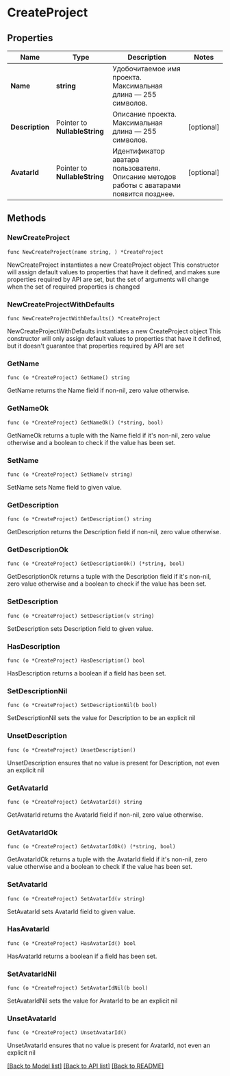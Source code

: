 # CreateProject

## Properties

Name | Type | Description | Notes
------------ | ------------- | ------------- | -------------
**Name** | **string** | Удобочитаемое имя проекта. Максимальная длина — 255 символов. | 
**Description** | Pointer to **NullableString** | Описание проекта. Максимальная длина — 255 символов. | [optional] 
**AvatarId** | Pointer to **NullableString** | Идентификатор аватара пользователя. Описание методов работы с аватарами появится позднее. | [optional] 

## Methods

### NewCreateProject

`func NewCreateProject(name string, ) *CreateProject`

NewCreateProject instantiates a new CreateProject object
This constructor will assign default values to properties that have it defined,
and makes sure properties required by API are set, but the set of arguments
will change when the set of required properties is changed

### NewCreateProjectWithDefaults

`func NewCreateProjectWithDefaults() *CreateProject`

NewCreateProjectWithDefaults instantiates a new CreateProject object
This constructor will only assign default values to properties that have it defined,
but it doesn't guarantee that properties required by API are set

### GetName

`func (o *CreateProject) GetName() string`

GetName returns the Name field if non-nil, zero value otherwise.

### GetNameOk

`func (o *CreateProject) GetNameOk() (*string, bool)`

GetNameOk returns a tuple with the Name field if it's non-nil, zero value otherwise
and a boolean to check if the value has been set.

### SetName

`func (o *CreateProject) SetName(v string)`

SetName sets Name field to given value.


### GetDescription

`func (o *CreateProject) GetDescription() string`

GetDescription returns the Description field if non-nil, zero value otherwise.

### GetDescriptionOk

`func (o *CreateProject) GetDescriptionOk() (*string, bool)`

GetDescriptionOk returns a tuple with the Description field if it's non-nil, zero value otherwise
and a boolean to check if the value has been set.

### SetDescription

`func (o *CreateProject) SetDescription(v string)`

SetDescription sets Description field to given value.

### HasDescription

`func (o *CreateProject) HasDescription() bool`

HasDescription returns a boolean if a field has been set.

### SetDescriptionNil

`func (o *CreateProject) SetDescriptionNil(b bool)`

 SetDescriptionNil sets the value for Description to be an explicit nil

### UnsetDescription
`func (o *CreateProject) UnsetDescription()`

UnsetDescription ensures that no value is present for Description, not even an explicit nil
### GetAvatarId

`func (o *CreateProject) GetAvatarId() string`

GetAvatarId returns the AvatarId field if non-nil, zero value otherwise.

### GetAvatarIdOk

`func (o *CreateProject) GetAvatarIdOk() (*string, bool)`

GetAvatarIdOk returns a tuple with the AvatarId field if it's non-nil, zero value otherwise
and a boolean to check if the value has been set.

### SetAvatarId

`func (o *CreateProject) SetAvatarId(v string)`

SetAvatarId sets AvatarId field to given value.

### HasAvatarId

`func (o *CreateProject) HasAvatarId() bool`

HasAvatarId returns a boolean if a field has been set.

### SetAvatarIdNil

`func (o *CreateProject) SetAvatarIdNil(b bool)`

 SetAvatarIdNil sets the value for AvatarId to be an explicit nil

### UnsetAvatarId
`func (o *CreateProject) UnsetAvatarId()`

UnsetAvatarId ensures that no value is present for AvatarId, not even an explicit nil

[[Back to Model list]](../README.md#documentation-for-models) [[Back to API list]](../README.md#documentation-for-api-endpoints) [[Back to README]](../README.md)


